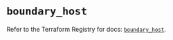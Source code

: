 # `boundary_host`

Refer to the Terraform Registry for docs: [`boundary_host`](https://registry.terraform.io/providers/hashicorp/boundary/1.3.1/docs/resources/host).
